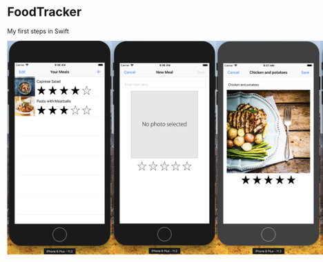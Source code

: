 # FoodTracker
My first steps in Swift


<div style="display: flex; justify-content: space-around;">
  <img src="https://github.com/iosypenk/FoodTracker/blob/master/screenshots/1.png" width="48%" />
  <img src="https://github.com/iosypenk/FoodTracker/blob/master/screenshots/2.png" width="48%" />
  <br/>
  <img src="https://github.com/iosypenk/FoodTracker/blob/master/screenshots/3.png" width="48%" />
  <img src="https://github.com/iosypenk/FoodTracker/blob/master/screenshots/4.png" width="48%" />
</div>
